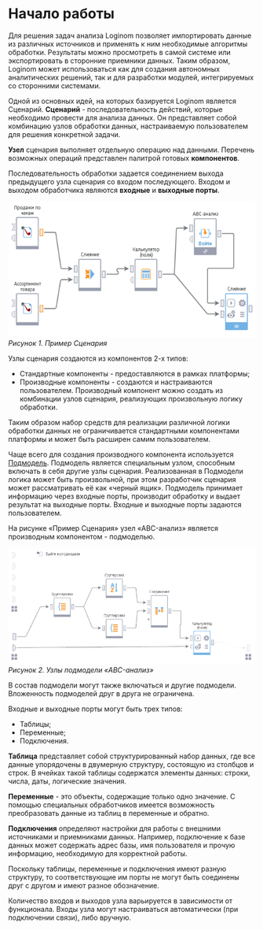 # Начало работы

Для решения задач анализа Loginom позволяет импортировать данные из различных источников и применять к ним необходимые алгоритмы обработки. Результаты можно просмотреть в самой системе или экспортировать в сторонние приемники данных. Таким образом, Loginom может использоваться как для создания автономных аналитических решений, так и для разработки модулей, интегрируемых со сторонними системами.

Одной из основных идей, на которых базируется Loginom является Сценарий. **Сценарий** - последовательность действий, которые необходимо провести для анализа данных. Он представляет собой комбинацию узлов обработки данных, настраиваемую пользователем для решения конкретной задачи.

**Узел** сценария выполняет отдельную операцию над данными. Перечень возможных операций представлен палитрой готовых **компонентов**.

Последовательность обработки задается соединением выхода предыдущего узла сценария со входом последующего. Входом и выходом обработчика являются **входные** и **выходные порты**.

![Пример Сценария](/images/basic_concepts_1_1.png)
*Рисунок 1. Пример Сценария*

Узлы сценария создаются из компонентов 2-х типов:

* Стандартные компоненты - предоставляются в рамках платформы;
* Производные компоненты - создаются и настраиваются пользователем.
Производный компонент можно создать из комбинации узлов сценария, реализующих произвольную логику обработки.

Таким образом набор средств для реализации различной логики обработки данных не ограничивается стандартными компонентами платформы и может быть расширен самим пользователем. 

Чаще всего для создания производного компонента используется [Подмодель](/app/processors/control/submodel.md). Подмодель является специальным узлом, способным включать в себя другие узлы сценария. Реализованная в Подмодели логика может быть произвольной, при этом разработчик сценария может рассматривать её как «черный ящик». Подмодель принимает информацию через входные порты, производит обработку и выдает результат на выходные порты. Входные и выходные порты задаются пользователем. 

На рисунке «Пример Сценария» узел «ABC-анализ» является производным компонентом - подмоделью.

![Узлы подмодели «ABC-анализ»](/images/basic_concepts_1_2.png) 
*Рисунок 2. Узлы подмодели «ABC-анализ»*

В состав подмодели могут также включаться и другие подмодели. Вложенность подмоделей друг в друга не ограничена.

Входные и выходные порты могут быть трех типов:

* Таблицы;
* Переменные;
* Подключения.

**Таблица** представляет собой структурированный набор данных, где все данные упорядочены в двумерную структуру, состоящую из столбцов и строк. В ячейках такой таблицы содержатся элементы данных: строки, числа, даты, логические значения.

**Переменные** - это объекты, содержащие только одно значение. С помощью специальных обработчиков имеется возможность преобразовать данные из таблиц в переменные и обратно.

**Подключения** определяют настройки для работы с внешними источниками и приемниками данных. Например, подключение к базе данных может содержать адрес базы, имя пользователя и прочую информацию, необходимую для корректной работы.

Поскольку таблицы, переменные и подключения имеют разную структуру, то соответствующие им порты не могут быть соединены друг с другом и имеют разное обозначение.

Количество входов и выходов узла варьируется в зависимости от функционала. Входы узла могут настраиваться автоматически (при подключении связи), либо вручную.